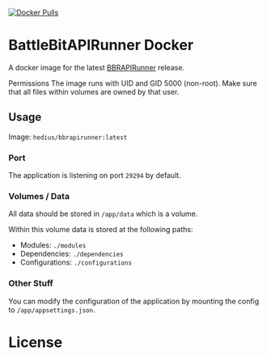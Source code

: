 ﻿[![Docker Pulls](https://img.shields.io/docker/pulls/hedius/bbrapirunner.svg?style=flat-square)](https://hub.docker.com/r/hedius/bbrapirunner/)
# BattleBitAPIRunner Docker
A docker image for the latest [BBRAPIRunner](https://github.com/BattleBit-Community-Servers/BattleBitAPIRunner) release.

 Permissions
The image runs with UID and GID 5000 (non-root).
Make sure that all files within volumes are owned by that user.

## Usage
Image: `hedius/bbrapirunner:latest`

### Port
The application is listening on port `29294` by default.

### Volumes / Data
All data should be stored in `/app/data` which is a volume.

Within this volume data is stored at the following paths:
* Modules: `./modules`
* Dependencies: `./dependencies`
* Configurations: `./configurations`

### Other Stuff
You can modify the configuration of the application by mounting the config to `/app/appsettings.json`.

# License
